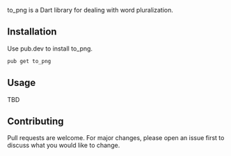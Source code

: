 to_png is a Dart library for dealing with word pluralization.

## Installation

Use pub.dev to install to_png.

```bash
pub get to_png
```

## Usage

TBD

## Contributing

Pull requests are welcome. For major changes, please open an issue first
to discuss what you would like to change.
